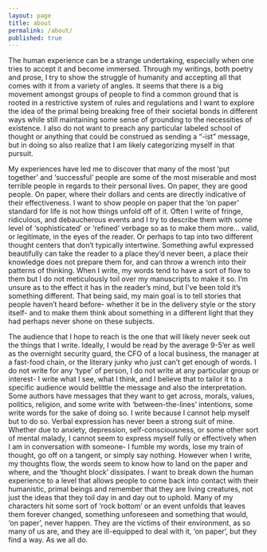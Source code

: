 ```yaml
---
layout: page
title: about
permalink: /about/
published: true
---
```


The human experience can be a strange undertaking, especially when one tries to accept it and become immersed. Through my writings, both poetry and prose, I try to show the struggle of humanity and accepting all that comes with it from a variety of angles. It seems that there is a big movement amongst groups of people to find a common ground that is rooted in a restrictive system of rules and regulations and I want to explore the idea of the primal being breaking free of their societal bonds in different ways while still maintaining some sense of grounding to the necessities of existence. I also do not want to preach any particular labeled school of thought or anything that could be construed as sending a “-ist” message, but in doing so also realize that I am likely categorizing myself in that pursuit. 

My experiences have led me to discover that many of the most ‘put together’ and ‘successful’ people are some of the most miserable and most terrible people in regards to their personal lives. On paper, they are good people. On paper, where their dollars and cents are directly indicative of their effectiveness. I want to show people on paper that the ‘on paper’ standard for life is not how things unfold off of it. Often I write of fringe, ridiculous, and debaucherous events and I try to describe them with some level of ‘sophisticated’ or ‘refined’ verbage so as to make them more… valid, or legitimate, in the eyes of the reader. Or perhaps to tap into two different thought centers that don’t typically intertwine. Something awful expressed beautifully can take the reader to a place they’d never been, a place their knowledge does not prepare them for, and can throw a wrench into their patterns of thinking. When I write, my words tend to have a sort of flow to them but I do not meticulously toil over my manuscripts to make it so. I’m unsure as to the effect it has in the reader’s mind, but I’ve been told it’s something different. That being said, my main goal is to tell stories that people haven’t heard before- whether it be in the delivery style or the story itself- and to make them think about something in a different light that they had perhaps never shone on these subjects.

The audience that I hope to reach is the one that will likely never seek out the things that I write. Ideally, I would be read by the average 9-5’er as well as the overnight security guard, the CFO of a local business, the manager at a fast-food chain, or the literary junky who just can’t get enough of words. I do not write for any ‘type’ of person, I do not write at any particular group or interest- I write what I see, what I think, and I believe that to tailor it to a specific audience would belittle the message and also the interpretation. Some authors have messages that they want to get across, morals, values, politics, religion, and some write with ‘between-the-lines’ intentions, some write words for the sake of doing so. I write because I cannot help myself but to do so. Verbal expression has never been a strong suit of mine. Whether due to anxiety, depression, self-consciousness, or some other sort of mental malady, I cannot seem to express myself fully or effectively when I am in conversation with someone- I fumble my words, lose my train of thought, go off on a tangent, or simply say nothing. However when I write, my thoughts flow, the words seem to know how to land on the paper and where, and the ‘thought block’ dissipates. 
I want to break down the human experience to a level that allows people to come back into contact with their humanistic, primal beings and remember that they are living creatures, not just the ideas that they toil day in and day out to uphold. Many of my characters hit some sort of ‘rock bottom’ or an event unfolds that leaves them forever changed, something unforeseen and something that would, ‘on paper’, never happen. They are the victims of their environment, as so many of us are, and they are ill-equipped to deal with it, ‘on paper’, but they find a way. As we all do.
